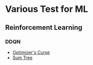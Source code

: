 # Various Test for ML

## Reinforcement Learning

### DDQN

- [Optimizer's Curse](./new/optimizers_curse)
- [Sum Tree](./new/sum_tree)
